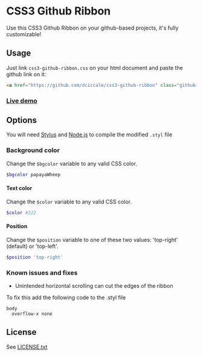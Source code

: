 # CSS3 Github Ribbon

Use this CSS3 Github Ribbon on your github-based projects, it's fully customizable!

## Usage

Just link `css3-github-ribbon.css` on your html document and paste the github link on it:

```html
<a href="https://github.com/dciccale/css3-github-ribbon" class="github-ribbon">Fork me on GitHub</a>
```

### [Live demo](http://dciccale.github.com/css3-github-ribbon/)

## Options
You will need [Stylus](http://learnboost.github.com/stylus/) and [Node.js](http://nodejs.org/) to compile the modified `.styl` file

### Background color
Change the `$bgcolor` variable to any valid CSS color.

```php
$bgcolor papayaWheep
```

#### Text color
Change the `$color` variable to any valid CSS color.

```php
$color #222
```

#### Position
Change the `$position` variable to one of these two values: 'top-right' (default) or 'top-left'.

```php
$position 'top-right'
```

### Known issues and fixes
 - Unintended horizontal scrolling can cut the edges of the ribbon

To fix this add the following code to the .styl file
```
body
  overflow-x none
```

## License
See [LICENSE.txt](https://raw.github.com/dciccale/css3-github-ribbon/master/LICENSE.txt)
